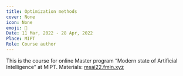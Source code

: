 ```yaml
---
title: Optimization methods
cover: None
icon: None
emoji: 🚜
Date: 11 Mar, 2022 - 28 Apr, 2022
Place: MIPT
Role: Course author
---
```


This is the course for online Master program “Modern state of Artificial Intelligence” at MIPT.
Materials: [msai22.fmin.xyz](http://msai22.fmin.xyz)

<br/>

